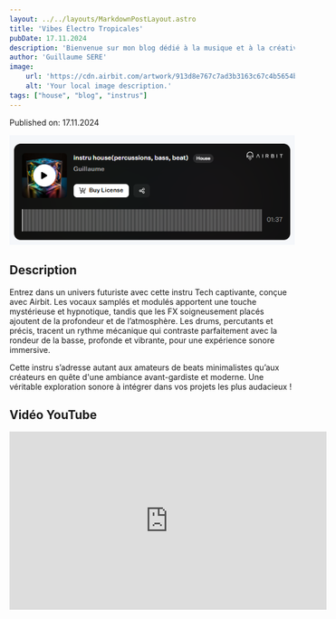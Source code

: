 ```yaml
---
layout: ../../layouts/MarkdownPostLayout.astro
title: 'Vibes Électro Tropicales'
pubDate: 17.11.2024
description: 'Bienvenue sur mon blog dédié à la musique et à la créativité ! Vous y trouverez mes instrumentales réalisées avec le logiciel Airbit.Instru réalisé avec le logiciel [AirBit](https://www.airbit.com) '
author: 'Guillaume SERE'
image:
    url: 'https://cdn.airbit.com/artwork/913d8e767c7ad3b3163c67c4b5654bf3@300x.jpg'
    alt: 'Your local image description.'
tags: ["house", "blog", "instrus"]
---
```


Published on: 17.11.2024

![Image de mon projet](../../images/img1.png)

## Description
Entrez dans un univers futuriste avec cette instru Tech captivante, conçue avec Airbit. Les vocaux samplés et modulés apportent une touche mystérieuse et hypnotique, tandis que les FX soigneusement placés ajoutent de la profondeur et de l’atmosphère. Les drums, percutants et précis, tracent un rythme mécanique qui contraste parfaitement avec la rondeur de la basse, profonde et vibrante, pour une expérience sonore immersive.

Cette instru s’adresse autant aux amateurs de beats minimalistes qu’aux créateurs en quête d'une ambiance avant-gardiste et moderne. Une véritable exploration sonore à intégrer dans vos projets les plus audacieux !

## Vidéo YouTube

<iframe width="560" height="315" src="https://www.youtube.com/embed/BRQ5C0iDhEY?si=R8Ig--3U3m9Y71iW" title="YouTube video player" frameborder="0" allow="accelerometer; autoplay; clipboard-write; encrypted-media; gyroscope; picture-in-picture; web-share" referrerpolicy="strict-origin-when-cross-origin" allowfullscreen></iframe>